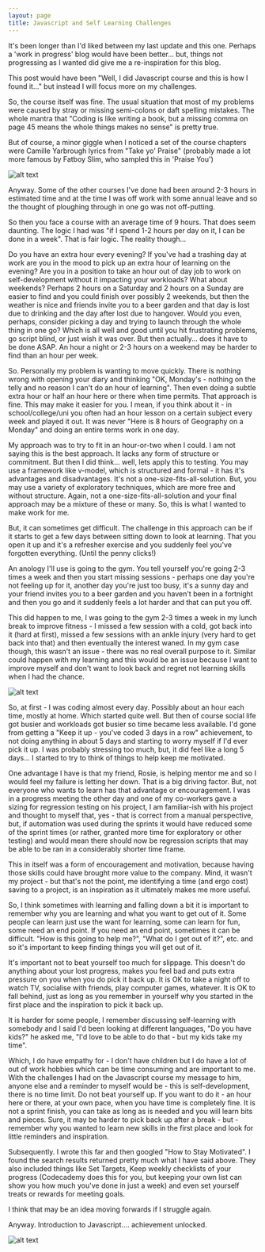 ```yaml
---
layout: page
title: Javascript and Self Learning Challenges
---
```


It's been longer than I'd liked between my last update and this one.  Perhaps a 'work in progress' blog would have been better... but, things not progressing as I wanted did give me a re-inspiration for this blog.

This post would have been "Well, I did Javascript course and this is how I found it..." but instead I will focus more on my challenges.

So, the course itself was fine.  The usual situation that most of my problems were caused by stray or missing semi-colons or daft spelling mistakes.  The whole mantra that "Coding is like writing a book, but a missing comma on page 45 means the whole things makes no sense" is pretty true.

But of course, a minor giggle when I noticed a set of the course chapters were Camille Yarbrough lyrics from "Take yo' Praise" (probably made a lot more famous by Fatboy Slim, who sampled this in 'Praise You')

![alt text](https://kev36663.github.io/images/praiseyou.jpg "Like I should-d-d-d-d-d-d")

Anyway.  Some of the other courses I've done had been around 2-3 hours in estimated time and at the time I was off work with some annual leave and so the thought of ploughing through in one go was not off-putting.

So then you face a course with an average time of 9 hours.  That does seem daunting.  The logic I had was "if I spend 1-2 hours per day on it, I can be done in a week".  That is fair logic.  The reality though...

Do you have an extra hour every evening?  If you've had a trashing day at work are you in the mood to pick up an extra hour of learning on the evening? Are you in a position to take an hour out of day job to work on self-development without it impacting your workloads?
What about weekends? Perhaps 2 hours on a Saturday and 2 hours on a Sunday are easier to find and you could finish over possibly 2 weekends, but then the weather is nice and friends invite you to a beer garden and that day is lost due to drinking and the day after lost due to hangover.
Would you even, perhaps, consider picking a day and trying to launch through the whole thing in one go? Which is all well and good until you hit frustrating problems, go script blind, or just wish it was over.
But then actually... does it have to be done ASAP.  An hour a night or 2-3 hours on a weekend may be harder to find than an hour per week.

So. Personally my problem is wanting to move quickly.  There is nothing wrong with opening your diary and thinking "OK, Monday's - nothing on the telly and no reason I can't do an hour of learning". Then even doing a subtle extra hour or half an hour here or there when time permits.  That approach is fine. This may make it easier for you.  I mean, if you think about it - in school/college/uni you often had an hour lesson on a certain subject every week and played it out.  It was never "Here is 8 hours of Geography on a Monday" and doing an entire terms work in one day.

My approach was to try to fit in an hour-or-two when I could.   I am not saying this is the best approach. It lacks any form of structure or commitment.  But then I did think... well, lets apply this to testing.  You may use a framework like v-model, which is structured and formal - it has it's advantages and disadvantages.  It's not a one-size-fits-all-solution.  But, you may use a variety of exploratory techniques, which are more free and without structure. Again, not a one-size-fits-all-solution and your final approach may be a mixture of these or many.  So, this is what I wanted to make work for me.

But, it can sometimes get difficult.  The challenge in this approach can be if it starts to get a few days between sitting down to look at learning.  That you open it up and it's a refresher exercise and you suddenly feel you've forgotten everything. (Until the penny clicks!)

An anology I'll use is going to the gym.  You tell yourself you're going 2-3 times a week and then you start missing sessions - perhaps one day you're not feeling up for it, another day you're just too busy, it's a sunny day and your friend invites you to a beer garden and you haven't been in a fortnight and then you go and it suddenly feels a lot harder and that can put you off.

This did happen to me, I was going to the gym 2-3 times a week in my lunch break to improve fitness - I missed a few session with a cold, got back into it (hard at first), missed a few sessions with an ankle injury (very hard to get back into that) and then eventually the interest waned.  In my gym case though, this wasn't an issue - there was no real overall purpose to it.  Similar could happen with my learning and this would be an issue because I want to improve myself and don't want to look back and regret not learning skills when I had the chance.

![alt text](https://kev36663.github.io/images/regerts.jpg "I bet he regrets this tattoo - haha")

So, at first - I was coding almost every day. Possibly about an hour each time, mostly at home. Which started quite well.  But then of course social life got busier and workloads got busier so time became less available. I'd gone from getting a "Keep it up - you've coded 3 days in a row" achievement, to not doing anything in about 5 days and starting to worry myself if I'd ever pick it up.
I was probably stressing too much, but, it did feel like a long 5 days...  I started to try to think of things to help keep me motivated.

One advantage I have is that my friend, Rosie, is helping mentor me and so I would feel my failure is letting her down.  That is a big driving factor.  But, not everyone who wants to learn has that advantage or encouragement.
I was in a progress meeting the other day and one of my co-workers gave a sizing for regression testing on his project, I am familiar-ish with his project and thought to myself that, yes - that is correct from a manual perspective, but, if automation was used during the sprints it would have reduced some of the sprint times (or rather, granted more time for exploratory or other testing) and would mean there should now be regression scripts that may be able to be ran in a considerably shorter time frame.

This in itself was a form of encouragement and motivation, because having those skills could have brought more value to the company. Mind, it wasn't my project - but that's not the point, me identifying a time (and ergo cost) saving to a project, is an inspiration as it ultimately makes me more useful.

So, I think sometimes with learning and falling down a bit it is important to remember why you are learning and what you want to get out of it.  Some people can learn just use the want for learning, some can learn for fun, some need an end point.  If you need an end point, sometimes it can be difficult. "How is this going to help me?", "What do I get out of it?", etc. and so it's important to keep finding things you will get out of it.

It's important not to beat yourself too much for slippage.  This doesn't do anything about your lost progress, makes you feel bad and puts extra pressure on you when you do pick it back up.  It is OK to take a night off to watch TV, socialise with friends, play computer games, whatever.  It is OK to fall behind, just as long as you remember in yourself why you started in the first place and the inspiration to pick it back up.

It is harder for some people, I remember discussing self-learning with somebody and I said I'd been looking at different languages, "Do you have kids?" he asked me, "I'd love to be able to do that - but my kids take my time".

Which, I do have empathy for - I don't have children but I do have a lot of out of work hobbies which can be time consuming and are important to me.
With the challenges I had on the Javascript course my message to him, anyone else and a reminder to myself would be - this is self-development, there is no time limit. Do not beat yourself up. If you want to do it - an hour here or there, at your own pace, when you have time is completely fine. It is not a sprint finish, you can take as long as is needed and you will learn bits and pieces.  Sure, it may be harder to pick back up after a break - but - remember why you wanted to learn new skills in the first place and look for little reminders and inspiration.

Subsequently. I wrote this far and then googled "How to Stay Motivated".  I found the search results returned pretty much what I have said above.  They also included things like Set Targets, Keep weekly checklists of your progress (Codecademy does this for you, but keeping your own list can show you how much you've done in just a week) and even set yourself treats or rewards for meeting goals.

I think that may be an idea moving forwards if I struggle again.

Anyway.  Introduction to Javascript.... achievement unlocked.

![alt text](https://kev36663.github.io/images/javafinish.jpg "Sweet Progress")


